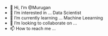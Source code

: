 - 👋 Hi, I’m @Murugan
- 👀 I’m interested in ... Data Scientist
- 🌱 I’m currently learning ... Machine Leearning
- 💞️ I’m looking to collaborate on ...
- 📫 How to reach me ...

<!---
Murugan26ds/Murugan26ds is a ✨ special ✨ repository because its `README.md` (this file) appears on your GitHub profile.
You can click the Preview link to take a look at your changes.
--->
